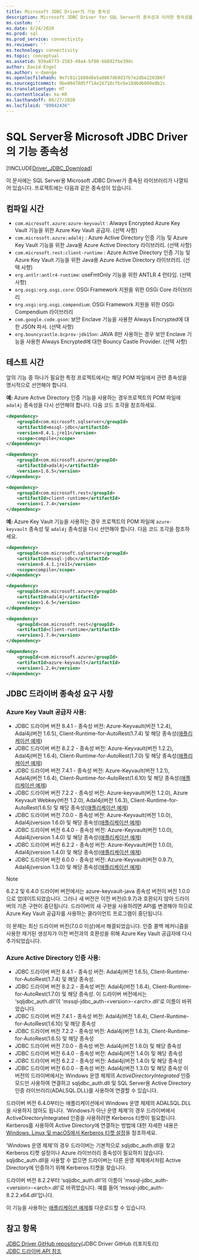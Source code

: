 ```yaml
---
title: Microsoft JDBC Driver의 기능 종속성
description: Microsoft JDBC Driver for SQL Server의 종속성과 이러한 종속성을 충족하는 방법에 대해 알아봅니다.
ms.custom: ''
ms.date: 8/24/2020
ms.prod: sql
ms.prod_service: connectivity
ms.reviewer: ''
ms.technology: connectivity
ms.topic: conceptual
ms.assetid: 939a8773-2583-49a4-bf00-6b892fbe39dc
author: David-Engel
ms.author: v-daenge
ms.openlocfilehash: 9e7c01c160848e5a0067db9d37b7e2dbe220386f
ms.sourcegitcommit: 9be0047805ff14e26710cfbc6e10d6d6809e8b2c
ms.translationtype: HT
ms.contentlocale: ko-KR
ms.lasthandoff: 08/27/2020
ms.locfileid: "89042436"
---
```

# <a name="feature-dependencies-of-the-microsoft-jdbc-driver-for-sql-server"></a>SQL Server용 Microsoft JDBC Driver의 기능 종속성

[!INCLUDE[Driver_JDBC_Download](../../includes/driver_jdbc_download.md)]

이 문서에는 SQL Server용 Microsoft JDBC Driver가 종속된 라이브러리가 나열되어 있습니다. 프로젝트에는 다음과 같은 종속성이 있습니다.

## <a name="compile-time"></a>컴파일 시간

 - `com.microsoft.azure:azure-keyvault` : Always Encrypted Azure Key Vault 기능을 위한 Azure Key Vault 공급자. (선택 사항)
 - `com.microsoft.azure:adal4j` : Azure Active Directory 인증 기능 및 Azure Key Vault 기능을 위한 Java용 Azure Active Directory 라이브러리. (선택 사항)
 - `com.microsoft.rest:client-runtime` : Azure Active Directory 인증 기능 및 Azure Key Vault 기능을 위한 Java용 Azure Active Directory 라이브러리. (선택 사항)
 - `org.antlr:antlr4-runtime`: useFmtOnly 기능을 위한 ANTLR 4 런타임. (선택 사항)
 - `org.osgi:org.osgi.core`: OSGi Framework 지원을 위한 OSGi Core 라이브러리
 - `org.osgi:org.osgi.compendium`: OSGi Framework 지원을 위한 OSGi Compendium 라이브러리
 - `com.google.code.gson`: 보안 Enclave 기능을 사용한 Always Encrypted에 대한 JSON 파서. (선택 사항)
 - `org.bouncycastle.bcprov-jdk15on`: JAVA 8만 사용하는 경우 보안 Enclave 기능을 사용한 Always Encrypted에 대한 Bouncy Castle Provider. (선택 사항)

## <a name="test-time"></a>테스트 시간

앞의 기능 중 하나가 필요한 특정 프로젝트에서는 해당 POM 파일에서 관련 종속성을 명시적으로 선언해야 합니다.

**예:** Azure Active Directory 인증 기능을 사용하는 경우프로젝트의 POM 파일에 `adal4j` 종속성을 다시 선언해야 합니다. 다음 코드 조각을 참조하세요.

```xml
<dependency>
    <groupId>com.microsoft.sqlserver</groupId>
    <artifactId>mssql-jdbc</artifactId>
    <version>8.4.1.jre11</version>
    <scope>compile</scope>
</dependency>

<dependency>
    <groupId>com.microsoft.azure</groupId>
    <artifactId>adal4j</artifactId>
    <version>1.6.5</version>
</dependency>

<dependency>
    <groupId>com.microsoft.rest</groupId>
    <artifactId>client-runtime</artifactId>
    <version>1.7.4</version>
</dependency>
```

**예:** Azure Key Vault 기능을 사용하는 경우 프로젝트의 POM 파일에 `azure-keyvault` 종속성 및 `adal4j` 종속성을 다시 선언해야 합니다. 다음 코드 조각을 참조하세요.

```xml
<dependency>
    <groupId>com.microsoft.sqlserver</groupId>
    <artifactId>mssql-jdbc</artifactId>
    <version>8.4.1.jre11</version>
    <scope>compile</scope>
</dependency>

<dependency>
    <groupId>com.microsoft.azure</groupId>
    <artifactId>adal4j</artifactId>
    <version>1.6.5</version>
</dependency>

<dependency>
    <groupId>com.microsoft.rest</groupId>
    <artifactId>client-runtime</artifactId>
    <version>1.7.4</version>
</dependency>

<dependency>
    <groupId>com.microsoft.azure</groupId>
    <artifactId>azure-keyvault</artifactId>
    <version>1.2.4</version>
</dependency>
```

## <a name="dependency-requirements-for-the-jdbc-driver"></a>JDBC 드라이버 종속성 요구 사항

### <a name="working-with-the-azure-key-vault-provider"></a>Azure Key Vault 공급자 사용:

- JDBC 드라이버 버전 8.4.1 - 종속성 버전: Azure-Keyvault(버전 1.2.4), Adal4j(버전 1.6.5), Client-Runtime-for-AutoRest(1.7.4) 및 해당 종속성([애플리케이션 예제](azure-key-vault-sample-version-7.0.md))
- JDBC 드라이버 버전 8.2.2 - 종속성 버전: Azure-Keyvault(버전 1.2.2), Adal4j(버전 1.6.4), Client-Runtime-for-AutoRest(1.7.0) 및 해당 종속성([애플리케이션 예제](azure-key-vault-sample-version-7.0.md))
- JDBC 드라이버 버전 7.4.1 - 종속성 버전: Azure-Keyvault(버전 1.2.1), Adal4j(버전 1.6.4), Client-Runtime-for-AutoRest(1.6.10) 및 해당 종속성([애플리케이션 예제](azure-key-vault-sample-version-7.0.md))
- JDBC 드라이버 버전 7.2.2 - 종속성 버전: Azure-keyvault(버전 1.2.0), Azure Keyvault Webkey(버전 1.2.0), Adal4j(버전 1.6.3), Client-Runtime-for-AutoRest(1.6.5) 및 해당 종속성([애플리케이션 예제](azure-key-vault-sample-version-7.0.md))
- JDBC 드라이버 버전 7.0.0 - 종속성 버전: Azure-Keyvault(버전 1.0.0), Adal4j(version 1.6.0) 및 해당 종속성([애플리케이션 예제](azure-key-vault-sample-version-7.0.md))
- JDBC 드라이버 버전 6.4.0 - 종속성 버전: Azure-Keyvault(버전 1.0.0), Adal4j(version 1.4.0) 및 해당 종속성([애플리케이션 예제](azure-key-vault-sample-version-6.2.2.md))
- JDBC 드라이버 버전 6.2.2 - 종속성 버전: Azure-Keyvault(버전 1.0.0), Adal4j(version 1.4.0) 및 해당 종속성([애플리케이션 예제](azure-key-vault-sample-version-6.2.2.md))
- JDBC 드라이버 버전 6.0.0 - 종속성 버전: Azure-Keyvault(버전 0.9.7), Adal4j(version 1.3.0) 및 해당 종속성([애플리케이션 예제](azure-key-vault-sample-version-6.0.0.md))

> [!NOTE]
> 6\.2.2 및 6.4.0 드라이버 버전에서는 azure-keyvault-java 종속성 버전이 버전 1.0.0으로 업데이트되었습니다. 그러나 새 버전은 이전 버전(0.9.7)과 호환되지 않아 드라이버의 기존 구현이 중단됩니다. 드라이버의 새 구현을 사용하려면 API를 변경해야 하므로 Azure Key Vault 공급자를 사용하는 클라이언트 프로그램이 중단됩니다.
>
> 이 문제는 최신 드라이버 버전(7.0.0 이상)에서 해결되었습니다. 인증 콜백 메커니즘을 사용한 제거된 생성자가 이전 버전과의 호환성을 위해 Azure Key Vault 공급자에 다시 추가되었습니다.

### <a name="working-with-azure-active-directory-authentication"></a>Azure Active Directory 인증 사용:

- JDBC 드라이버 버전 8.4.1 - 종속성 버전: Adal4j(버전 1.6.5), Client-Runtime-for-AutoRest(1.7.4) 및 해당 종속성.
- JDBC 드라이버 버전 8.2.2 - 종속성 버전: Adal4j(버전 1.6.4), Client-Runtime-for-AutoRest(1.7.0) 및 해당 종속성. 이 드라이버 버전에서는 ‘sqljdbc_auth.dll’이 'mssql-jdbc_auth-\<version>-\<arch>.dll'로 이름이 바뀌었습니다.
- JDBC 드라이버 버전 7.4.1 - 종속성 버전: Adal4j(버전 1.6.4), Client-Runtime-for-AutoRest(1.6.10) 및 해당 종속성
- JDBC 드라이버 버전 7.2.2 - 종속성 버전: Adal4j(버전 1.6.3), Client-Runtime-for-AutoRest(1.6.5) 및 해당 종속성
- JDBC 드라이버 버전 7.0.0 - 종속성 버전: Adal4j(버전 1.6.0) 및 해당 종속성
- JDBC 드라이버 버전 6.4.0 - 종속성 버전: Adal4j(버전 1.4.0) 및 해당 종속성
- JDBC 드라이버 버전 6.2.2 - 종속성 버전: Adal4j(버전 1.4.0) 및 해당 종속성
- JDBC 드라이버 버전 6.0.0 - 종속성 버전: Adal4j(버전 1.3.0) 및 해당 종속성 이 버전의 드라이버에서는 Windows 운영 체제의 _ActiveDirectoryIntegrated_ 인증 모드만 사용하여 연결하고 sqljdbc_auth.dll 및 SQL Server용 Active Directory 인증 라이브러리(ADALSQL.DLL)를 사용하여 연결할 수 있습니다.

드라이버 버전 6.4.0부터는 애플리케이션에서 Windows 운영 체제의 ADALSQL.DLL을 사용하지 않아도 됩니다. ‘Windows가 아닌 운영 체제’의 경우  드라이버에서 ActiveDirectoryIntegrated 인증을 사용하려면 Kerberos 티켓이 필요합니다. Kerberos를 사용하여 Active Directory에 연결하는 방법에 대한 자세한 내용은 [Windows, Linux 및 macOS에서 Kerberos 티켓 설정](connecting-using-azure-active-directory-authentication.md#set-kerberos-ticket-on-windows-linux-and-macos)을 참조하세요.

‘Windows 운영 체제’의 경우  드라이버는 기본적으로 sqljdbc_auth.dll을 찾고 Kerberos 티켓 설정이나 Azure 라이브러리 종속성이 필요하지 않습니다. sqljdbc_auth.dll을 사용할 수 없으면 드라이버는 다른 운영 체제에서처럼 Active Directory에 인증하기 위해 Kerberos 티켓을 찾습니다.

드라이버 버전 8.2.2부터 ‘sqljdbc_auth.dll’의 이름이 'mssql-jdbc_auth-\<version>-\<arch>.dll'로 바뀌었습니다. 예를 들어 ‘mssql-jdbc_auth-8.2.2.x64.dll’입니다.

이 기능을 사용하는 [애플리케이션 예제](connecting-using-azure-active-directory-authentication.md)를 다운로드할 수 있습니다.

## <a name="see-also"></a>참고 항목

[JDBC Driver GitHub repository](https://github.com/microsoft/mssql-jdbc)(JDBC Driver GitHub 리포지토리)  
[JDBC 드라이버 API 참조](reference/jdbc-driver-api-reference.md)
